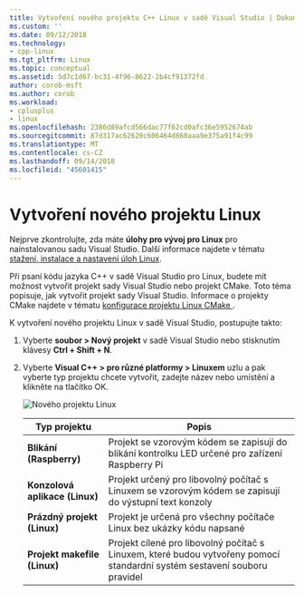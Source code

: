 ```yaml
---
title: Vytvoření nového projektu C++ Linux v sadě Visual Studio | Dokumentace Microsoftu
ms.custom: ''
ms.date: 09/12/2018
ms.technology:
- cpp-linux
ms.tgt_pltfrm: Linux
ms.topic: conceptual
ms.assetid: 5d7c1d67-bc31-4f96-8622-2b4cf91372fd
author: corob-msft
ms.author: corob
ms.workload:
- cplusplus
- linux
ms.openlocfilehash: 2386d89afcd566dac77f62cd0afc36e5952674ab
ms.sourcegitcommit: 87d317ac62620c606464d860aaa9e375a91f4c99
ms.translationtype: MT
ms.contentlocale: cs-CZ
ms.lasthandoff: 09/14/2018
ms.locfileid: "45601415"
---
```

# <a name="create-a-new-linux-project"></a>Vytvoření nového projektu Linux

Nejprve zkontrolujte, zda máte **úlohy pro vývoj pro Linux** pro nainstalovanou sadu Visual Studio. Další informace najdete v tématu [stažení, instalace a nastavení úloh Linux](download-install-and-setup-the-linux-development-workload.md).

Při psaní kódu jazyka C++ v sadě Visual Studio pro Linux, budete mít možnost vytvořit projekt sady Visual Studio nebo projekt CMake. Toto téma popisuje, jak vytvořit projekt sady Visual Studio. Informace o projekty CMake najdete v tématu [konfigurace projektu Linux CMake ](cmake-linux-project.md).

K vytvoření nového projektu Linux v sadě Visual Studio, postupujte takto:

1. Vyberte **soubor > Nový projekt** v sadě Visual Studio nebo stisknutím klávesy **Ctrl + Shift + N**.
1. Vyberte **Visual C++ > pro různé platformy > Linuxem** uzlu a pak vyberte typ projektu chcete vytvořit, zadejte název nebo umístění a klikněte na tlačítko OK.

   ![Nového projektu Linux](media/newproject.png)

   | Typ projektu | Popis
   | ------------ | ---
   | **Blikání (Raspberry)**           | Projekt se vzorovým kódem se zapisují do blikání kontrolku LED určené pro zařízení Raspberry Pi
   | **Konzolová aplikace (Linux)** | Projekt určený pro libovolný počítač s Linuxem se vzorovým kódem se zapisují do výstupní text konzoly
   | **Prázdný projekt (Linux)**       | Projekt je určená pro všechny počítače Linux bez ukázky kódu napsané
   | **Projekt makefile (Linux)**    | Projekt cílené pro libovolný počítač s Linuxem, které budou vytvořeny pomocí standardní systém sestavení souboru pravidel

